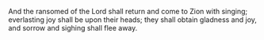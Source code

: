 And the ransomed of the Lord shall return and come to Zion with singing; everlasting joy shall be upon their heads; they shall obtain gladness and joy, and sorrow and sighing shall flee away.
